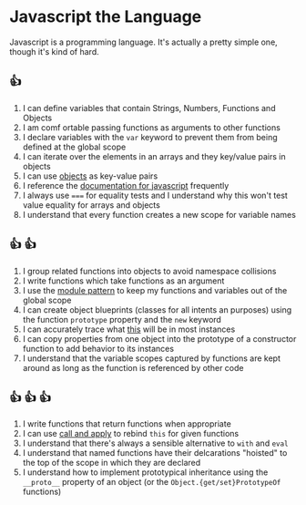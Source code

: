 # Javascript the Language

Javascript is a programming language. It's actually a pretty simple one, though
it's kind of hard.

## :+1:

1. I can define variables that contain Strings, Numbers, Functions and Objects
1. I am comf  ortable passing functions as arguments to other functions
1. I declare variables with the `var` keyword to prevent them from being
   defined at the global scope
1. I can iterate over the elements in an arrays and they key/value pairs in
   objects
1. I can use [objects] as key-value pairs
1. I reference the [documentation for javascript][jsdoc] frequently
1. I always use `===` for equality tests and I understand why this won't test
   value equality for arrays and objects
1. I understand that every function creates a new scope for variable names

[objects]:http://teamtreehouse.com/library/websites/javascript-foundations/objects/basic-objects
[jsdoc]:https://developer.mozilla.org/en-US/docs/Web/JavaScript/Reference

## :+1: :+1:

1. I group related functions into objects to avoid namespace collisions
1. I write functions which take functions as an argument
1. I use the [module pattern] to keep my functions and variables out of the
   global scope
1. I can create object blueprints (classes for all intents an purposes) using
   the function `prototype` property and the `new` keyword
1. I can accurately trace what [this] will be in most instances
1. I can copy properties from one object into the prototype of a constructor
   function to add behavior to its instances
1. I understand that the variable scopes captured by functions are kept around
   as long as the function is referenced by other code

[module pattern]:http://www.adequatelygood.com/JavaScript-Module-Pattern-In-Depth.html
[this]:http://trephine.org/t/index.php?title=Understanding_JavaScript%27s_this_keyword

## :+1: :+1: :+1:

1. I write functions that return functions when appropriate
1. I can use [call and apply] to rebind `this` for given functions
1. I understand that there's always a sensible alternative to `with` and `eval`
1. I understand that named functions have their delcarations "hoisted" to the
   top of the scope in which they are declared
1. I understand how to implement prototypical inheritance using the `__proto__`
   property of an object (or the `Object.{get/set}PrototypeOf` functions)

[call and apply]:http://trephine.org/t/index.php?title=JavaScript_call_and_apply
